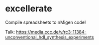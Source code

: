 # excellerate

Compile spreadsheets to nMigen code!

Talk: https://media.ccc.de/v/rc3-11384-unconventional_hdl_synthesis_experiments
